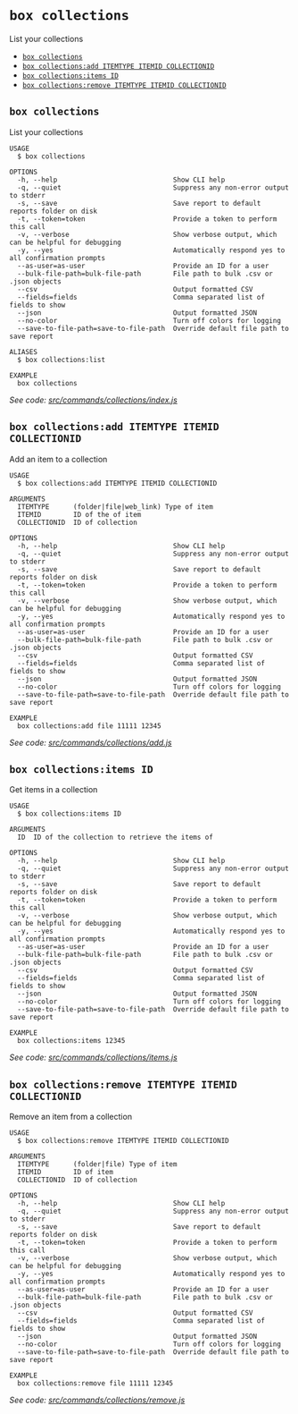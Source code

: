 `box collections`
=================

List your collections

* [`box collections`](#box-collections)
* [`box collections:add ITEMTYPE ITEMID COLLECTIONID`](#box-collectionsadd-itemtype-itemid-collectionid)
* [`box collections:items ID`](#box-collectionsitems-id)
* [`box collections:remove ITEMTYPE ITEMID COLLECTIONID`](#box-collectionsremove-itemtype-itemid-collectionid)

## `box collections`

List your collections

```
USAGE
  $ box collections

OPTIONS
  -h, --help                             Show CLI help
  -q, --quiet                            Suppress any non-error output to stderr
  -s, --save                             Save report to default reports folder on disk
  -t, --token=token                      Provide a token to perform this call
  -v, --verbose                          Show verbose output, which can be helpful for debugging
  -y, --yes                              Automatically respond yes to all confirmation prompts
  --as-user=as-user                      Provide an ID for a user
  --bulk-file-path=bulk-file-path        File path to bulk .csv or .json objects
  --csv                                  Output formatted CSV
  --fields=fields                        Comma separated list of fields to show
  --json                                 Output formatted JSON
  --no-color                             Turn off colors for logging
  --save-to-file-path=save-to-file-path  Override default file path to save report

ALIASES
  $ box collections:list

EXAMPLE
  box collections
```

_See code: [src/commands/collections/index.js](https://github.com/box/boxcli/blob/v3.0.0/src/commands/collections/index.js)_

## `box collections:add ITEMTYPE ITEMID COLLECTIONID`

Add an item to a collection

```
USAGE
  $ box collections:add ITEMTYPE ITEMID COLLECTIONID

ARGUMENTS
  ITEMTYPE      (folder|file|web_link) Type of item
  ITEMID        ID of the of item
  COLLECTIONID  ID of collection

OPTIONS
  -h, --help                             Show CLI help
  -q, --quiet                            Suppress any non-error output to stderr
  -s, --save                             Save report to default reports folder on disk
  -t, --token=token                      Provide a token to perform this call
  -v, --verbose                          Show verbose output, which can be helpful for debugging
  -y, --yes                              Automatically respond yes to all confirmation prompts
  --as-user=as-user                      Provide an ID for a user
  --bulk-file-path=bulk-file-path        File path to bulk .csv or .json objects
  --csv                                  Output formatted CSV
  --fields=fields                        Comma separated list of fields to show
  --json                                 Output formatted JSON
  --no-color                             Turn off colors for logging
  --save-to-file-path=save-to-file-path  Override default file path to save report

EXAMPLE
  box collections:add file 11111 12345
```

_See code: [src/commands/collections/add.js](https://github.com/box/boxcli/blob/v3.0.0/src/commands/collections/add.js)_

## `box collections:items ID`

Get items in a collection

```
USAGE
  $ box collections:items ID

ARGUMENTS
  ID  ID of the collection to retrieve the items of

OPTIONS
  -h, --help                             Show CLI help
  -q, --quiet                            Suppress any non-error output to stderr
  -s, --save                             Save report to default reports folder on disk
  -t, --token=token                      Provide a token to perform this call
  -v, --verbose                          Show verbose output, which can be helpful for debugging
  -y, --yes                              Automatically respond yes to all confirmation prompts
  --as-user=as-user                      Provide an ID for a user
  --bulk-file-path=bulk-file-path        File path to bulk .csv or .json objects
  --csv                                  Output formatted CSV
  --fields=fields                        Comma separated list of fields to show
  --json                                 Output formatted JSON
  --no-color                             Turn off colors for logging
  --save-to-file-path=save-to-file-path  Override default file path to save report

EXAMPLE
  box collections:items 12345
```

_See code: [src/commands/collections/items.js](https://github.com/box/boxcli/blob/v3.0.0/src/commands/collections/items.js)_

## `box collections:remove ITEMTYPE ITEMID COLLECTIONID`

Remove an item from a collection

```
USAGE
  $ box collections:remove ITEMTYPE ITEMID COLLECTIONID

ARGUMENTS
  ITEMTYPE      (folder|file) Type of item
  ITEMID        ID of item
  COLLECTIONID  ID of collection

OPTIONS
  -h, --help                             Show CLI help
  -q, --quiet                            Suppress any non-error output to stderr
  -s, --save                             Save report to default reports folder on disk
  -t, --token=token                      Provide a token to perform this call
  -v, --verbose                          Show verbose output, which can be helpful for debugging
  -y, --yes                              Automatically respond yes to all confirmation prompts
  --as-user=as-user                      Provide an ID for a user
  --bulk-file-path=bulk-file-path        File path to bulk .csv or .json objects
  --csv                                  Output formatted CSV
  --fields=fields                        Comma separated list of fields to show
  --json                                 Output formatted JSON
  --no-color                             Turn off colors for logging
  --save-to-file-path=save-to-file-path  Override default file path to save report

EXAMPLE
  box collections:remove file 11111 12345
```

_See code: [src/commands/collections/remove.js](https://github.com/box/boxcli/blob/v3.0.0/src/commands/collections/remove.js)_
